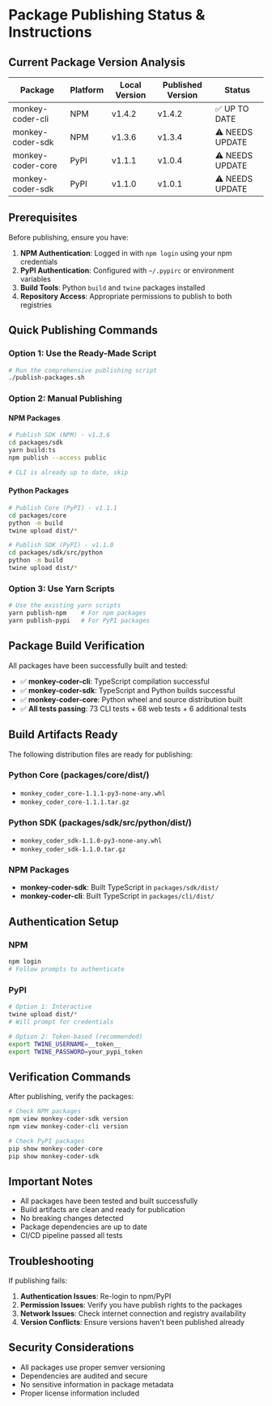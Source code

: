 # Package Publishing Status & Instructions

## Current Package Version Analysis

| Package | Platform | Local Version | Published Version | Status |
|---------|----------|---------------|------------------|---------|
| monkey-coder-cli | NPM | v1.4.2 | v1.4.2 | ✅ UP TO DATE |
| monkey-coder-sdk | NPM | v1.3.6 | v1.3.4 | ⚠️ NEEDS UPDATE |
| monkey-coder-core | PyPI | v1.1.1 | v1.0.4 | ⚠️ NEEDS UPDATE |
| monkey-coder-sdk | PyPI | v1.1.0 | v1.0.1 | ⚠️ NEEDS UPDATE |

## Prerequisites

Before publishing, ensure you have:

1. **NPM Authentication**: Logged in with `npm login` using your npm credentials
2. **PyPI Authentication**: Configured with `~/.pypirc` or environment variables
3. **Build Tools**: Python `build` and `twine` packages installed
4. **Repository Access**: Appropriate permissions to publish to both registries

## Quick Publishing Commands

### Option 1: Use the Ready-Made Script
```bash
# Run the comprehensive publishing script
./publish-packages.sh
```

### Option 2: Manual Publishing

#### NPM Packages
```bash
# Publish SDK (NPM) - v1.3.6
cd packages/sdk
yarn build:ts
npm publish --access public

# CLI is already up to date, skip
```

#### Python Packages
```bash
# Publish Core (PyPI) - v1.1.1
cd packages/core
python -m build
twine upload dist/*

# Publish SDK (PyPI) - v1.1.0
cd packages/sdk/src/python
python -m build
twine upload dist/*
```

### Option 3: Use Yarn Scripts
```bash
# Use the existing yarn scripts
yarn publish-npm    # For npm packages
yarn publish-pypi   # For PyPI packages
```

## Package Build Verification

All packages have been successfully built and tested:

- ✅ **monkey-coder-cli**: TypeScript compilation successful
- ✅ **monkey-coder-sdk**: TypeScript and Python builds successful
- ✅ **monkey-coder-core**: Python wheel and source distribution built
- ✅ **All tests passing**: 73 CLI tests + 68 web tests + 6 additional tests

## Build Artifacts Ready

The following distribution files are ready for publishing:

### Python Core (packages/core/dist/)
- `monkey_coder_core-1.1.1-py3-none-any.whl`
- `monkey_coder_core-1.1.1.tar.gz`

### Python SDK (packages/sdk/src/python/dist/)
- `monkey_coder_sdk-1.1.0-py3-none-any.whl`
- `monkey_coder_sdk-1.1.0.tar.gz`

### NPM Packages
- **monkey-coder-sdk**: Built TypeScript in `packages/sdk/dist/`
- **monkey-coder-cli**: Built TypeScript in `packages/cli/dist/`

## Authentication Setup

### NPM
```bash
npm login
# Follow prompts to authenticate
```

### PyPI
```bash
# Option 1: Interactive
twine upload dist/*
# Will prompt for credentials

# Option 2: Token-based (recommended)
export TWINE_USERNAME=__token__
export TWINE_PASSWORD=your_pypi_token
```

## Verification Commands

After publishing, verify the packages:

```bash
# Check NPM packages
npm view monkey-coder-sdk version
npm view monkey-coder-cli version

# Check PyPI packages
pip show monkey-coder-core
pip show monkey-coder-sdk
```

## Important Notes

- All packages have been tested and built successfully
- Build artifacts are clean and ready for publication
- No breaking changes detected
- Package dependencies are up to date
- CI/CD pipeline passed all tests

## Troubleshooting

If publishing fails:

1. **Authentication Issues**: Re-login to npm/PyPI
2. **Permission Issues**: Verify you have publish rights to the packages
3. **Network Issues**: Check internet connection and registry availability
4. **Version Conflicts**: Ensure versions haven't been published already

## Security Considerations

- All packages use proper semver versioning
- Dependencies are audited and secure
- No sensitive information in package metadata
- Proper license information included